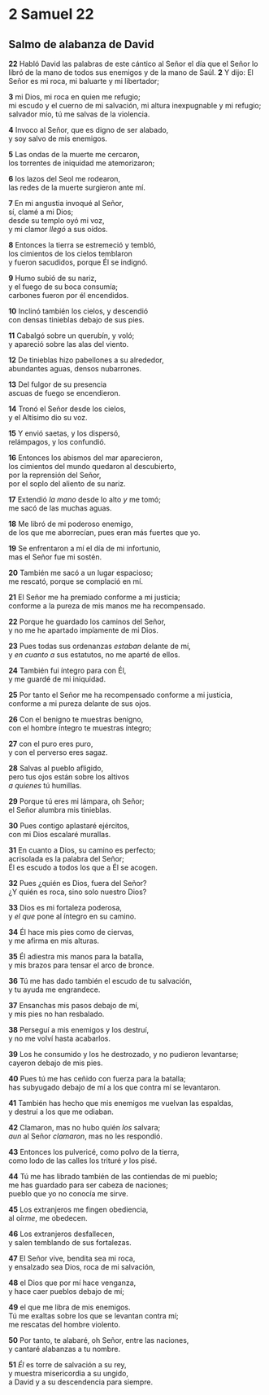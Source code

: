 # 2 Samuel 22

## **Salmo de alabanza de David**

**22** Habló David las palabras de este cántico al Señor el día que el Señor lo libró de la mano de todos sus enemigos y de la mano de Saúl. **2** Y dijo:
El Señor es mi roca, mi baluarte y mi libertador;

**3** mi Dios, mi roca en quien me refugio;  
mi escudo y el cuerno de mi salvación, mi altura inexpugnable y mi refugio;  
salvador mío, tú me salvas de la violencia.

**4** Invoco al Señor, que es digno de ser alabado,  
y soy salvo de mis enemigos.

**5** Las ondas de la muerte me cercaron,  
los torrentes de iniquidad me atemorizaron;

**6** los lazos del Seol me rodearon,  
las redes de la muerte surgieron ante mí.

**7** En mi angustia invoqué al Señor,  
sí, clamé a mi Dios;  
desde su templo oyó mi voz,  
y mi clamor *llegó* a sus oídos.

**8** Entonces la tierra se estremeció y tembló,  
los cimientos de los cielos temblaron  
y fueron sacudidos, porque Él se indignó.

**9** Humo subió de su nariz,  
y el fuego de su boca consumía;  
carbones fueron por él encendidos.

**10** Inclinó también los cielos, y descendió  
con densas tinieblas debajo de sus pies.

**11** Cabalgó sobre un querubín, y voló;  
y apareció sobre las alas del viento.

**12** De tinieblas hizo pabellones a su alrededor,  
abundantes aguas, densos nubarrones.

**13** Del fulgor de su presencia  
ascuas de fuego se encendieron.

**14** Tronó el Señor desde los cielos,  
y el Altísimo dio su voz.

**15** Y envió saetas, y los dispersó,  
relámpagos, y los confundió.

**16** Entonces los abismos del mar aparecieron,  
los cimientos del mundo quedaron al descubierto,  
por la reprensión del Señor,  
por el soplo del aliento de su nariz.

**17** Extendió *la mano* desde lo alto *y* me tomó;  
me sacó de las muchas aguas.

**18** Me libró de mi poderoso enemigo,  
de los que me aborrecían, pues eran más fuertes que yo.

**19** Se enfrentaron a mí el día de mi infortunio,  
mas el Señor fue mi sostén.

**20** También me sacó a un lugar espacioso;  
me rescató, porque se complació en mí.

**21** El Señor me ha premiado conforme a mi justicia;  
conforme a la pureza de mis manos me ha recompensado.

**22** Porque he guardado los caminos del Señor,  
y no me he apartado impíamente de mi Dios.

**23** Pues todas sus ordenanzas *estaban* delante de mí,  
y *en cuanto a* sus estatutos, no me aparté de ellos.

**24** También fui íntegro para con Él,  
y me guardé de mi iniquidad.

**25** Por tanto el Señor me ha recompensado conforme a mi justicia,  
conforme a mi pureza delante de sus ojos.

**26** Con el benigno te muestras benigno,  
con el hombre íntegro te muestras íntegro;

**27** con el puro eres puro,  
y con el perverso eres sagaz.

**28** Salvas al pueblo afligido,  
pero tus ojos están sobre los altivos  
*a quienes* tú humillas.

**29** Porque tú eres mi lámpara, oh Señor;  
el Señor alumbra mis tinieblas.

**30** Pues contigo aplastaré ejércitos,  
con mi Dios escalaré murallas.

**31** En cuanto a Dios, su camino es perfecto;  
acrisolada es la palabra del Señor;  
Él es escudo a todos los que a Él se acogen.

**32** Pues ¿quién es Dios, fuera del Señor?  
¿Y quién es roca, sino solo nuestro Dios?

**33** Dios es mi fortaleza poderosa,  
y *el que* pone al íntegro en su camino.

**34** Él hace mis pies como de ciervas,  
y me afirma en mis alturas.

**35** Él adiestra mis manos para la batalla,  
y mis brazos para tensar el arco de bronce.

**36** Tú me has dado también el escudo de tu salvación,  
y tu ayuda me engrandece.

**37** Ensanchas mis pasos debajo de mí,  
y mis pies no han resbalado.

**38** Perseguí a mis enemigos y los destruí,  
y no me volví hasta acabarlos.

**39** Los he consumido y los he destrozado, y no pudieron levantarse;  
cayeron debajo de mis pies.

**40** Pues tú me has ceñido con fuerza para la batalla;  
has subyugado debajo de mí a los que contra mí se levantaron.

**41** También has hecho que mis enemigos me vuelvan las espaldas,  
y destruí a los que me odiaban.

**42** Clamaron, mas no hubo quién *los* salvara;  
*aun* al Señor *clamaron*, mas no les respondió.

**43** Entonces los pulvericé, como polvo de la tierra,  
como lodo de las calles los trituré *y* los pisé.

**44** Tú me has librado también de las contiendas de mi pueblo;  
me has guardado para ser cabeza de naciones;  
pueblo que yo no conocía me sirve.

**45** Los extranjeros me fingen obediencia,  
al oír*me*, me obedecen.

**46** Los extranjeros desfallecen,  
y salen temblando de sus fortalezas.

**47** El Señor vive, bendita sea mi roca,  
y ensalzado sea Dios, roca de mi salvación,

**48** el Dios que por mí hace venganza,  
y hace caer pueblos debajo de mí;

**49** el que me libra de mis enemigos.  
Tú me exaltas sobre los que se levantan contra mí;  
me rescatas del hombre violento.

**50** Por tanto, te alabaré, oh Señor, entre las naciones,  
y cantaré alabanzas a tu nombre.

**51** *Él* es torre de salvación a su rey,  
y muestra misericordia a su ungido,  
a David y a su descendencia para siempre.
